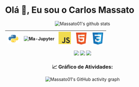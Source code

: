<!-- [![Typing SVG](https://readme-typing-svg.herokuapp.com?color=%2336BCF7&center=true&vCenter=true&width=600&lines=Olá+👋,+Eu+sou+o+Carlos+Massato.;+Bem-vindo+ao+meu+Perfil!;Sou+estudante+de+Ciência+da+Computação+na+FEI.;Sempre+aprendendo+coisas+novas.;Gosto+de+trabalhar+com+Dados+e+Machine+Learning.;)](https://git.io/typing-svg) -->
# Olá 👋, Eu sou o Carlos Massato

<div align="center">
<!--   <a href="https://github.com/Massato01">
  <img height="180em" src="https://github-readme-stats.vercel.app/api?username=Massato01&show_icons=true&theme=react&include_all_commits=true&count_private=true"/>
   <br><br> -->
    
  ![Massato01's github stats](https://github-readme-stats.vercel.app/api/top-langs/?username=Massato01&theme=react&layout=compact)
<br>
    



<img align="center" alt="Ma-Python" height="30" width="40" src="https://raw.githubusercontent.com/devicons/devicon/master/icons/python/python-original.svg">|<img align = "center" alt = "Ma-Jupyter" width = "40" src="https://cdn.jsdelivr.net/gh/devicons/devicon/icons/jupyter/jupyter-original-wordmark.svg" />|<img alt="JS" title="JavaScript" width="40px" src="https://raw.githubusercontent.com/github/explore/master/topics/javascript/javascript.png">|<img align="center" alt="Ma-HTML" width="40" src="https://raw.githubusercontent.com/devicons/devicon/master/icons/html5/html5-original.svg">|<img align="center" alt="Ma-CSS" width="40" src="https://raw.githubusercontent.com/devicons/devicon/master/icons/css3/css3-original.svg">
|--|--|--|--|--|    

 
<div> 
  <a href="https://www.instagram.com/carlos_massato01/" target="_blank"><img src="https://img.shields.io/badge/-Instagram-%23E4405F?style=for-the-badge&logo=instagram&logoColor=white" target="_blank"></a>
  <a href = "mailto:massatohc@gmail.com"><img src="https://img.shields.io/badge/-Gmail-%23333?style=for-the-badge&logo=gmail&logoColor=white" target="_blank"></a>
  <a href="https://www.linkedin.com/in/carlos-massato-horibe-chinen-22700620a/" target="_blank"><img src="https://img.shields.io/badge/-LinkedIn-%230077B5?style=for-the-badge&logo=linkedin&logoColor=white" target="_blank"></a> 
</div>

    
<!--   GitHub stats graph -->
### 📈 Gráfico de Atividades:
![Massato01's GitHub activity graph](https://activity-graph.herokuapp.com/graph?username=Massato01&hide_border=true&theme=nord)
